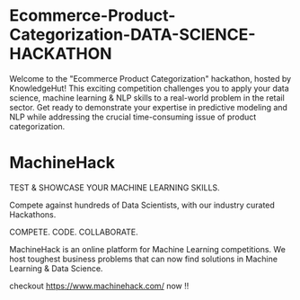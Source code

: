 # Ecommerce-Product-Categorization-DATA-SCIENCE-HACKATHON
Welcome to the "Ecommerce Product Categorization" hackathon, hosted by KnowledgeHut! This exciting competition challenges you to apply your data science, machine learning & NLP skills to a real-world problem in the retail sector. Get ready to demonstrate your expertise in predictive modeling and NLP while addressing the crucial time-consuming issue of product categorization.
# MachineHack

TEST & SHOWCASE YOUR MACHINE LEARNING SKILLS.

Compete against hundreds of Data Scientists, with our industry curated Hackathons.

COMPETE. CODE. COLLABORATE.

MachineHack is an online platform for Machine Learning competitions. We host toughest business problems that can now find solutions in Machine Learning & Data Science.

checkout https://www.machinehack.com/ now !!
